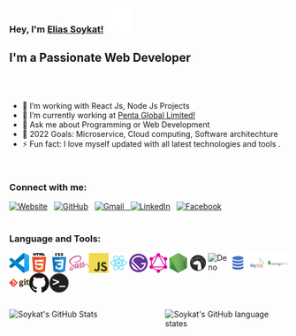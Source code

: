 
### Hey, I'm [Elias Soykat!](https://elias-soykat.netlify.app/) <img src="https://raw.githubusercontent.com/Kathryn-Jie/Kathryn-Jie/main/wave.gif" width="45px"/>


## I'm a Passionate Web Developer


<br/>
<br/>

- 🔭 I’m working with React Js, Node Js Projects
- 🌱 I’m currently working at [Penta Global Limited!](https://www.pentabd.com/)
- 💬 Ask me about Programming or Web Development
- 🥅 2022 Goals: Microservice, Cloud computing, Software architechture
- ⚡ Fun fact: I love myself updated with all latest technologies and tools .

&emsp;
  ### Connect with me:

<p align="left">
 <a href="https://elias-soykat.netlify.app/"><img src="https://img.icons8.com/bubbles/50/000000/web.png" alt="Website"/></a>
		 &nbsp; <a href="https://github.com/elias-soykat"><img src="https://img.icons8.com/bubbles/50/000000/github.png" alt="GitHub"/></a>
 &nbsp;	<a href="mailto:eliasmd624@gmail.com"><img src="https://img.icons8.com/bubbles/50/000000/gmail.png" alt="Gmail"/>
 &nbsp;	</a>
	<a href="https://www.linkedin.com/in/elias-soykat"><img src="https://img.icons8.com/bubbles/50/000000/linkedin.png" alt="LinkedIn"/></a>
 &nbsp;	<a href="https://www.facebook.com/elias.soykat7/"><img src="https://img.icons8.com/bubbles/50/000000/facebook-new.png" alt="Facebook"/></a>


<br/>
<br/>


  ### Language and Tools:

<img align="left" alt="Visual Studio Code" width="36px" src="https://raw.githubusercontent.com/github/explore/80688e429a7d4ef2fca1e82350fe8e3517d3494d/topics/visual-studio-code/visual-studio-code.png" />
<img align="left" alt="HTML5" width="36px" src="https://raw.githubusercontent.com/github/explore/80688e429a7d4ef2fca1e82350fe8e3517d3494d/topics/html/html.png" />
<img align="left" alt="CSS3" width="36px" src="https://raw.githubusercontent.com/github/explore/80688e429a7d4ef2fca1e82350fe8e3517d3494d/topics/css/css.png" />
<img align="left" alt="Sass" width="36px" src="https://raw.githubusercontent.com/github/explore/80688e429a7d4ef2fca1e82350fe8e3517d3494d/topics/sass/sass.png" />
<img align="left" alt="JavaScript" width="36px" src="https://raw.githubusercontent.com/github/explore/80688e429a7d4ef2fca1e82350fe8e3517d3494d/topics/javascript/javascript.png" />
<img align="left" alt="React" width="36px" src="https://raw.githubusercontent.com/github/explore/80688e429a7d4ef2fca1e82350fe8e3517d3494d/topics/react/react.png" />
<img align="left" alt="Gatsby" width="36px" src="https://raw.githubusercontent.com/github/explore/e94815998e4e0713912fed477a1f346ec04c3da2/topics/gatsby/gatsby.png" />
<img align="left" alt="GraphQL" width="36px" src="https://raw.githubusercontent.com/github/explore/80688e429a7d4ef2fca1e82350fe8e3517d3494d/topics/graphql/graphql.png" />
<img align="left" alt="Node.js" width="36px" src="https://raw.githubusercontent.com/github/explore/80688e429a7d4ef2fca1e82350fe8e3517d3494d/topics/nodejs/nodejs.png" />
<img align="left" alt="Deno" width="36px" src="https://raw.githubusercontent.com/github/explore/361e2821e2dea67711cde99c9c40ed357061cf27/topics/deno/deno.png" />
<img align="left" alt="Deno" width="36px" src="https://raw.githubusercontent.com/rhoit/mode-icons/dump/icons/php.png" />
<img align="left" alt="SQL" width="36px" src="https://raw.githubusercontent.com/github/explore/80688e429a7d4ef2fca1e82350fe8e3517d3494d/topics/sql/sql.png" />
<img align="left" alt="MySQL" width="36px" src="https://raw.githubusercontent.com/github/explore/80688e429a7d4ef2fca1e82350fe8e3517d3494d/topics/mysql/mysql.png" />
<img align="left" alt="MongoDB" width="36px" src="https://raw.githubusercontent.com/github/explore/80688e429a7d4ef2fca1e82350fe8e3517d3494d/topics/mongodb/mongodb.png" />
<img align="left" alt="Git" width="36px" src="https://raw.githubusercontent.com/github/explore/80688e429a7d4ef2fca1e82350fe8e3517d3494d/topics/git/git.png" />
<img align="left" alt="GitHub" width="36px" src="https://raw.githubusercontent.com/github/explore/78df643247d429f6cc873026c0622819ad797942/topics/github/github.png" />
<img align="left" alt="HTML5" width="36px" src="https://raw.githubusercontent.com/github/explore/80688e429a7d4ef2fca1e82350fe8e3517d3494d/topics/terminal/terminal.png" />




<br/>

<br/>

<br/>

<br/>
<br/>
<br/>

<a href="https://github.com/elias-soykat">
  <img align="left"  src="https://github-readme-stats.vercel.app/api?username=elias-soykat&show_icons=true&line_height=27&count_private=true&title_color=ffffff&text_color=c9cacc&icon_color=79fe96&bg_color=1A2B34" alt="Soykat's GitHub Stats" />
</a>



<img align="right" width="44%" src="https://github-readme-stats.vercel.app/api/top-langs?username=elias-soykat&show_icons=true&locale=en&layout=compact&line_height=27&count_private=true&title_color=ffffff&text_color=c9cacc&icon_color=4AB097&bg_color=1A2B34&card&langs_count=6" alt="Soykat's GitHub language states" alt="ovi" />

<br/>
<br/>
<br/>
